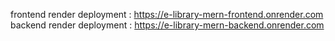 frontend render deployment : https://e-library-mern-frontend.onrender.com
backend render deployment : https://e-library-mern-backend.onrender.com
